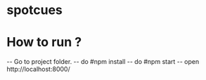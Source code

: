 # spotcues

# How to run ?

-- Go to project folder.
-- do #npm install
-- do #npm start
-- open http://localhost:8000/
